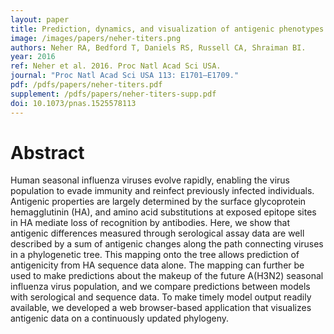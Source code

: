 ```yaml
---
layout: paper
title: Prediction, dynamics, and visualization of antigenic phenotypes of seasonal influenza viruses
image: /images/papers/neher-titers.png
authors: Neher RA, Bedford T, Daniels RS, Russell CA, Shraiman BI.
year: 2016
ref: Neher et al. 2016. Proc Natl Acad Sci USA.
journal: "Proc Natl Acad Sci USA 113: E1701–E1709."
pdf: /pdfs/papers/neher-titers.pdf
supplement: /pdfs/papers/neher-titers-supp.pdf
doi: 10.1073/pnas.1525578113
---
```


# Abstract

Human seasonal influenza viruses evolve rapidly, enabling the virus population to evade immunity and reinfect previously infected individuals. Antigenic properties are largely determined by the surface glycoprotein hemagglutinin (HA), and amino acid substitutions at exposed epitope sites in HA mediate loss of recognition by antibodies. Here, we show that antigenic differences measured through serological assay data are well described by a sum of antigenic changes along the path connecting viruses in a phylogenetic tree. This mapping onto the tree allows prediction of antigenicity from HA sequence data alone. The mapping can further be used to make predictions about the makeup of the future A(H3N2) seasonal influenza virus population, and we compare predictions between models with serological and sequence data. To make timely model output readily available, we developed a web browser-based application that visualizes antigenic data on a continuously updated phylogeny.
